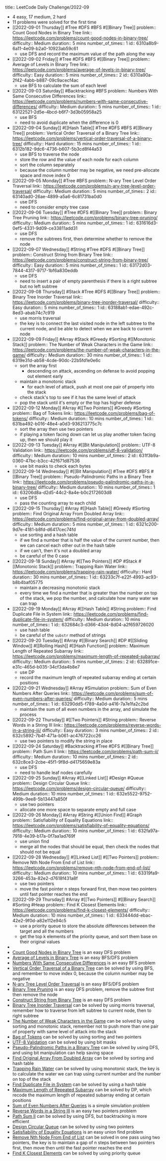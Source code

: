 title:: LeetCode Daily Challenge/2022-09

- 4 easy, 17 medium, 2 hard
- 11 problems were solved for the first time
- [[2022-09-01 Thursday]] #Tree #DFS #BFS #[[Binary Tree]] 
  problem:: Count Good Nodes in Binary Tree
  link:: https://leetcode.com/problems/count-good-nodes-in-binary-tree/
  difficulty:: Medium
  duration:: 5 mins
  number_of_times:: 1
  id:: 6310a8b9-6a11-4e09-b2a0-10923ab59c61
	- use DFS and record the maximum value of the path along the way
- [[2022-09-02 Friday]] #Tree #DFS #BFS #[[Binary Tree]] 
  problem:: Average of Levels in Binary Tree
  link:: https://leetcode.com/problems/average-of-levels-in-binary-tree/
  difficulty:: Easy
  duration:: 5 mins
  number_of_times:: 2
  id:: 6310a90a-2f42-4abb-b887-09c9acecf4ac
	- use BFS to calculate the sum of each level
- [[2022-09-03 Saturday]] #Backtracking #BFS 
  problem:: Numbers With Same Consecutive Differences
  link:: https://leetcode.com/problems/numbers-with-same-consecutive-differences/
  difficulty:: Medium
  duration:: 5 mins
  number_of_times:: 1
  id:: 63122521-2d5e-4bcd-b6f7-3d3b05958a25
	- use BFS
	- need to avoid duplicate when the difference is 0
- [[2022-09-04 Sunday]] #[[Hash Table]] #Tree #DFS #BFS #[[Binary Tree]] 
  problem:: Vertical Order Traversal of a Binary Tree
  link:: https://leetcode.com/problems/vertical-order-traversal-of-a-binary-tree/
  difficulty:: Hard
  duration:: 15 mins
  number_of_times:: 1
  id:: 6312b182-9dc6-4736-b607-5b3cd8f44a53
	- use BFS to traverse the node
	- store the row and the value of each node for each column
	- sort the column separately
	- because the column number may be negative, we need pre-allocate space and move index 0
- [[2022-09-05 Monday]] #Tree #BFS 
  problem:: N-ary Tree Level Order Traversal
  link:: https://leetcode.com/problems/n-ary-tree-level-order-traversal/
  difficulty:: Medium
  duration:: 5 mins
  number_of_times:: 2
  id:: 63140ad0-26ae-4899-a5a6-6c81731ba0d0
	- use DFS
	- need to consider empty tree case
- [[2022-09-06 Tuesday]] #Tree #DFS #[[Binary Tree]] 
  problem:: Binary Tree Pruning
  link:: https://leetcode.com/problems/binary-tree-pruning/
  difficulty:: Medium
  duration:: 5 mins
  number_of_times:: 1
  id:: 631616d3-0ef5-4331-9d09-ce33811add31
	- use DFS
	- remove the subtrees first, then determine whether to remove the node
- [[2022-09-07 Wednesday]] #String #Tree #DFS #[[Binary Tree]] 
  problem:: Construct String from Binary Tree
  link:: https://leetcode.com/problems/construct-string-from-binary-tree/
  difficulty:: Easy
  duration:: 5 mins
  number_of_times:: 1
  id:: 63172d03-7844-4317-9717-1bf6a830eddb
	- use DFS
	- need to insert a pair of empty parenthesis if there is a right subtree but no left subtree
- [[2022-09-08 Thursday]] #Stack #Tree #DFS #[[Binary Tree]] 
  problem:: Binary Tree Inorder Traversal
  link:: https://leetcode.com/problems/binary-tree-inorder-traversal/
  difficulty:: Easy
  duration:: 5 mins
  number_of_times:: 1
  id:: 63188ab1-edae-492c-8ed3-abab74c7c919
	- use morris traversal
	- the key is to connect the last visited node in the left subtree to the current node, and be able to detect when we are back to current node
- [[2022-09-09 Friday]] #Array #Stack #Greedy #Sorting #[[Monotonic Stack]] 
  problem:: The Number of Weak Characters in the Game
  link:: https://leetcode.com/problems/the-number-of-weak-characters-in-the-game/
  difficulty:: Medium
  duration:: 30 mins
  number_of_times:: 1
  id:: 6319e31d-ab58-4cde-90dc-22b5fd1e0e6c
	- sort the array first
		- descending on attack, ascending on defense to avoid popping out element early
	- maintain a monotonic stack
		- for each level of attack, push at most one pair of property into the stack
	- check stack's top to see if it has the same level of attack
	- pop the stack until it's empty or the top has higher defense
- [[2022-09-12 Monday]] #Array #[[Two Pointers]] #Greedy #Sorting 
  problem:: Bag of Tokens
  link:: https://leetcode.com/problems/bag-of-tokens/
  difficulty:: Medium
  duration:: 10 mins
  number_of_times:: 1
  id:: 631ba492-b016-48e4-a0d3-936213775c7c
	- sort the array then use two pointers
	- if playing a token facing down can let us play another token facing up, then we should play it
- [[2022-09-13 Tuesday]] #Array #[[Bit Manipulation]] 
  problem:: UTF-8 Validation
  link:: https://leetcode.com/problems/utf-8-validation/
  difficulty:: Medium
  duration:: 10 mins
  number_of_times:: 2
  id:: 631f3b9a-0360-47bc-b3cc-42f671d87536
	- use bit masks to check each bytes
- [[2022-09-14 Wednesday]] #[[Bit Manipulation]] #Tree #DFS #BFS #[[Binary Tree]] 
  problem:: Pseudo-Palindromic Paths in a Binary Tree
  link:: https://leetcode.com/problems/pseudo-palindromic-paths-in-a-binary-tree/
  difficulty:: Medium
  duration:: 10 mins
  number_of_times:: 1
  id:: 63206d8a-d2d5-44c2-8a4e-b0c2172603d8
	- use DFS
	- pass the counting array to each child
- [[2022-09-15 Thursday]] #Array #[[Hash Table]] #Greedy #Sorting 
  problem:: Find Original Array From Doubled Array
  link:: https://leetcode.com/problems/find-original-array-from-doubled-array/
  difficulty:: Medium
  duration:: 5 mins
  number_of_times:: 1
  id:: 6321c200-9d7e-4181-b8fd-d6417cec74fd
	- use sorting and a hash table
	- if we find a number that is half the value of the current number, then we can cancel each other out in the hash table
	- if we can't, then it's not a doubled array
	- be careful of the 0 case
- [[2022-09-18 Sunday]] #Array #[[Two Pointers]] #DP #Stack #[[Monotonic Stack]] 
  problem:: Trapping Rain Water
  link:: https://leetcode.com/problems/trapping-rain-water/
  difficulty:: Hard
  duration:: 30 mins
  number_of_times:: 1
  id:: 63233c7f-e22f-4993-ac93-b8b4baf05775
	- maintain a decreasing monotonic stack
	- every time we find a number that is greater than the number on top of the stack, we pop the number, and calculate how many water we can trap
- [[2022-09-19 Monday]] #Array #[[Hash Table]] #String 
  problem:: Find Duplicate File in System
  link:: https://leetcode.com/problems/find-duplicate-file-in-system/
  difficulty:: Medium
  duration:: 10 mins
  number_of_times:: 1
  id:: 632684c3-d366-43d4-8d04-a2f659726020
	- use hash table
	- be careful of the `substr` method of strings
- [[2022-09-20 Tuesday]] #Array #[[Binary Search]] #DP #[[Sliding Window]] #[[Rolling Hash]] #[[Hash Function]] 
  problem:: Maximum Length of Repeated Subarray
  link:: https://leetcode.com/problems/maximum-length-of-repeated-subarray/
  difficulty:: Medium
  duration:: 5 mins
  number_of_times:: 2
  id:: 632891ce-e31c-465d-b035-34cf3da4b8e7
	- use DP
	- record the maximum length of repeated subarray ending at certain positions
- [[2022-09-21 Wednesday]] #Array #Simulation 
  problem:: Sum of Even Numbers After Queries
  link:: https://leetcode.com/problems/sum-of-even-numbers-after-queries/
  difficulty:: Medium
  duration:: 5 mins
  number_of_times:: 1
  id:: 63290dd5-f789-4a0d-a416-7a7e1fa2c2bd
	- maintain the sum of all even numbers in the array, and simulate the process
- [[2022-09-22 Thursday]] #[[Two Pointers]] #String 
  problem:: Reverse Words in a String III
  link:: https://leetcode.com/problems/reverse-words-in-a-string-iii/
  difficulty:: Easy
  duration:: 3 mins
  number_of_times:: 2
  id:: 632c5892-7b4f-471a-b061-ac476722cc26
	- use two pointers to modify the string in place
- [[2022-09-24 Saturday]] #Backtracking #Tree #DFS #[[Binary Tree]] 
  problem:: Path Sum II
  link:: https://leetcode.com/problems/path-sum-ii/
  difficulty:: Medium
  duration:: 10 mins
  number_of_times:: 2
  id:: 632c8ce3-2cbe-45f1-9f8d-d4175659e83a
	- use DFS
	- need to handle leaf nodes carefully
- [[2022-09-25 Sunday]] #Array #[[Linked List]] #Design #Queue 
  problem:: Design Circular Queue
  link:: https://leetcode.com/problems/design-circular-queue/
  difficulty:: Medium
  duration:: 10 mins
  number_of_times:: 1
  id:: 632e5522-9752-499b-9ee8-5b13447a850f
	- use two pointers
	- allocate one more space to separate empty and full case
- [[2022-09-26 Monday]] #Array #String #[[Union Find]] #Graph 
  problem:: Satisfiability of Equality Equations
  link:: https://leetcode.com/problems/satisfiability-of-equality-equations/
  difficulty:: Medium
  duration:: 10 mins
  number_of_times:: 1
  id:: 632fa97a-7918-4e39-b17a-0f7aa1ad769f
	- use union find
	- merge all the nodes that should be equal, then check the nodes that should not be equal
- [[2022-09-28 Wednesday]] #[[Linked List]] #[[Two Pointers]] 
  problem:: Remove Nth Node From End of List
  link:: https://leetcode.com/problems/remove-nth-node-from-end-of-list/
  difficulty:: Medium
  duration:: 10 mins
  number_of_times:: 1
  id:: 63319fa9-3266-453a-82e2-d7618f431a8f
	- use two pointers
	- move the fast pointer n steps forward first, then move two pointers until fast pointer reaches the end
- [[2022-09-29 Thursday]] #Array #[[Two Pointers]] #[[Binary Search]] #Sorting #Heap 
  problem:: Find K Closest Elements
  link:: https://leetcode.com/problems/find-k-closest-elements/
  difficulty:: Medium
  duration:: 10 mins
  number_of_times:: 1
  id:: 633444dd-ebac-42e2-9f0d-a82e112e94c5
	- use a priority queue to store the absolute differences between the target and all the numbers
	- get the top k elements of the priority queue, and sort them base on their original values
-
- [Count Good Nodes in Binary Tree](((6310a8b9-6a11-4e09-b2a0-10923ab59c61))) is an easy DFS problem
- [Average of Levels in Binary Tree](((6310a90a-2f42-4abb-b887-09c9acecf4ac))) is an easy BFS/DFS problem
- [Numbers With Same Consecutive Differences](((63122521-2d5e-4bcd-b6f7-3d3b05958a25))) is an easy BFS problem
- [Vertical Order Traversal of a Binary Tree](((6312b182-9dc6-4736-b607-5b3cd8f44a53))) can be solved by using BFS, and remember to move index 0, because the column number may be negative
- [N-ary Tree Level Order Traversal](((63140ad0-26ae-4899-a5a6-6c81731ba0d0))) is an easy BFS/DFS problem
- [Binary Tree Pruning](((631616d3-0ef5-4331-9d09-ce33811add31))) is an easy DFS problem, remove the subtree first then remove the node
- [Construct String from Binary Tree](((63172d03-7844-4317-9717-1bf6a830eddb))) is an easy DFS problem
- [Binary Tree Inorder Traversal](((63188ab1-edae-492c-8ed3-abab74c7c919))) can be solved by using morris traversal, remember how to traverse from left subtree to current node, then to right subtree
- [The Number of Weak Characters in the Game](((6319e31d-ab58-4cde-90dc-22b5fd1e0e6c))) can be solved by using sorting and monotonic stack, remember not to push more than one pair of property with same level of attack into the stack
- [Bag of Tokens](((631ba492-b016-48e4-a0d3-936213775c7c))) can be solved by using sorting and two pointers
- [UTF-8 Validation](((631f3b9a-0360-47bc-b3cc-42f671d87536))) can be solved by using bit masks
- [Pseudo-Palindromic Paths in a Binary Tree](((63206d8a-d2d5-44c2-8a4e-b0c2172603d8))) can be solved by using DFS, and using bit manipulation can help saving space
- [Find Original Array From Doubled Array](((6321c200-9d7e-4181-b8fd-d6417cec74fd))) can be solved by sorting and hash table
- [Trapping Rain Water](((63233c7f-e22f-4993-ac93-b8b4baf05775))) can be solved by using monotonic stack, the key is to calculate the water we can trap using current number and the number on top of the stack
- [Find Duplicate File in System](((632684c3-d366-43d4-8d04-a2f659726020))) can be solved by using a hash table
- [Maximum Length of Repeated Subarray](((632891ce-e31c-465d-b035-34cf3da4b8e7))) can be solved by DP, which recode the maximum length of repeated subarray ending at certain positions
- [Sum of Even Numbers After Queries](((63290dd5-f789-4a0d-a416-7a7e1fa2c2bd))) is a simple simulation problem
- [Reverse Words in a String III](((632c5892-7b4f-471a-b061-ac476722cc26))) is an easy two pointers problem
- [Path Sum II](((632c8ce3-2cbe-45f1-9f8d-d4175659e83a))) can be solved by using DFS, but backtracking is more efficient
- [Design Circular Queue](((632e5522-9752-499b-9ee8-5b13447a850f))) can be solved by using two pointers
- [Satisfiability of Equality Equations](((632fa97a-7918-4e39-b17a-0f7aa1ad769f))) is an easy union find problem
- [Remove Nth Node From End of List](((63319fa9-3266-453a-82e2-d7618f431a8f))) can be solved in one pass using two pointers, the key is to maintain a gap of n steps between two pointers first, then move then until the fast pointer reaches the end
- [Find K Closest Elements](((633444dd-ebac-42e2-9f0d-a82e112e94c5))) can be solved by using priority queue